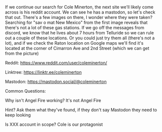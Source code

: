 If we continue our search for Cole Minerton, the next site we'll likely come across is his reddit account.
We can see he has a mastodon, so let's check that out.
There's a few images on there, I wonder where they were taken?
Searching for "sav o mat New Mexico" from the first image reveals that there's not a lot of these gas stations.
If we go off the messages from discord, we know that he lives about 7 hours from Telluride so we can rule out a couple of these locations.
Or you could just try them all (there's not a lot), and if we check the Raton location on Google maps we'll find it's located at the corner of Cimarron Ave and 2nd Street (which we can get from the picture)

Reddit: https://www.reddit.com/user/coleminerton/

Linktree: https://linktr.ee/coleminerton

Mastodon: https://mastodon.social/@coleminerton

Common Questions:

Why isn't Angel Fire working? It's not Angel Fire

Hint? Ask them what they've found, if they don't say Mastodon they need to keep looking

Is XXX account in scope? Cole is our protagonist
